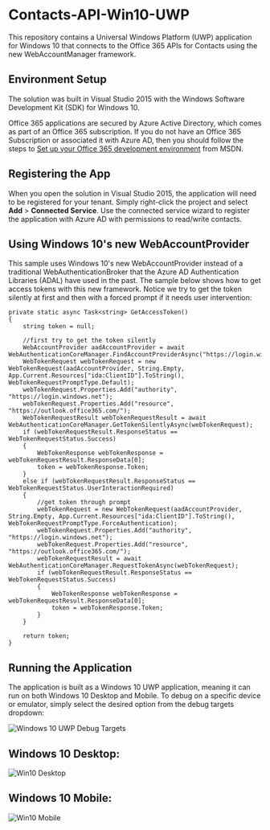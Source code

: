 # Contacts-API-Win10-UWP
This repository contains a Universal Windows Platform (UWP) application for Windows 10 that connects to the Office 365 APIs for Contacts using the new WebAccountManager framework.
## Environment Setup ##
The solution was built in Visual Studio 2015 with the Windows Software Development Kit (SDK) for Windows 10.

Office 365 applications are secured by Azure Active Directory, which comes as part of an Office 365 subscription. If you do not have an Office 365 Subscription or associated it with Azure AD, then you should follow the steps to [Set up your Office 365 development environment](https://msdn.microsoft.com/office/office365/HowTo/setup-development-environment "Set up your Office 365 development environment") from MSDN.

## Registering the App ##
When you open the solution in Visual Studio 2015, the application will need to be registered for your tenant. Simply right-click the project and select **Add** > **Connected Service**. Use the connected service wizard to register the application with Azure AD with permissions to read/write contacts.

## Using Windows 10's new WebAccountProvider ##
This sample uses Windows 10's new WebAccountProvider instead of a traditional WebAuthenticationBroker that the Azure AD Authentication Libraries (ADAL) have used in the past. The sample below shows how to get access tokens with this new framework. Notice we try to get the token silently at first and then with a forced prompt if it needs user intervention:

    private static async Task<string> GetAccessToken()
	{
    	string token = null;

    	//first try to get the token silently
    	WebAccountProvider aadAccountProvider = await WebAuthenticationCoreManager.FindAccountProviderAsync("https://login.windows.net");
    	WebTokenRequest webTokenRequest = new WebTokenRequest(aadAccountProvider, String.Empty, App.Current.Resources["ida:ClientID"].ToString(), WebTokenRequestPromptType.Default);
    	webTokenRequest.Properties.Add("authority", "https://login.windows.net");
    	webTokenRequest.Properties.Add("resource", "https://outlook.office365.com/");
    	WebTokenRequestResult webTokenRequestResult = await WebAuthenticationCoreManager.GetTokenSilentlyAsync(webTokenRequest);
    	if (webTokenRequestResult.ResponseStatus == WebTokenRequestStatus.Success)
    	{
        	WebTokenResponse webTokenResponse = webTokenRequestResult.ResponseData[0];
        	token = webTokenResponse.Token;
    	}
    	else if (webTokenRequestResult.ResponseStatus == WebTokenRequestStatus.UserInteractionRequired)
    	{
        	//get token through prompt
        	webTokenRequest = new WebTokenRequest(aadAccountProvider, String.Empty, App.Current.Resources["ida:ClientID"].ToString(), WebTokenRequestPromptType.ForceAuthentication);
        	webTokenRequest.Properties.Add("authority", "https://login.windows.net");
        	webTokenRequest.Properties.Add("resource", "https://outlook.office365.com/");
        	webTokenRequestResult = await WebAuthenticationCoreManager.RequestTokenAsync(webTokenRequest);
        	if (webTokenRequestResult.ResponseStatus == WebTokenRequestStatus.Success)
        	{
            	WebTokenResponse webTokenResponse = webTokenRequestResult.ResponseData[0];
            	token = webTokenResponse.Token;
        	}
    	}

    	return token;
	}

## Running the Application ##
The application is built as a Windows 10 UWP application, meaning it can run on both Windows 10 Desktop and Mobile. To debug on a specific device or emulator, simply select the desired option from the debug targets dropdown:

![Windows 10 UWP Debug Targets](http://i.imgur.com/olh0QBl.png) 

## Windows 10 Desktop: ##
![Win10 Desktop](http://i.imgur.com/ebk5Fyc.png)

## Windows 10 Mobile: ##
![Win10 Mobile](http://i.imgur.com/rfgKcUu.png)
